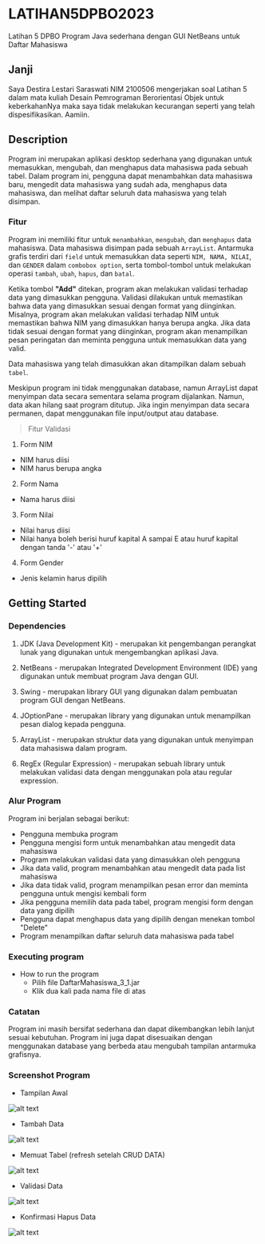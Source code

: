 # LATIHAN5DPBO2023

Latihan 5 DPBO Program Java sederhana dengan GUI NetBeans untuk Daftar Mahasiswa

## Janji

Saya Destira Lestari Saraswati NIM 2100506 mengerjakan soal Latihan 5 dalam mata kuliah Desain Pemrograman Berorientasi Objek untuk keberkahanNya maka saya tidak melakukan kecurangan seperti yang telah dispesifikasikan. Aamiin.

## Description

Program ini merupakan aplikasi desktop sederhana yang digunakan untuk memasukkan, mengubah, dan menghapus data mahasiswa pada sebuah tabel. Dalam program ini, pengguna dapat menambahkan data mahasiswa baru, mengedit data mahasiswa yang sudah ada, menghapus data mahasiswa, dan melihat daftar seluruh data mahasiswa yang telah disimpan.

### Fitur

Program ini memiliki fitur untuk `menambahkan`, `mengubah`, dan `menghapus` data mahasiswa. Data mahasiswa disimpan pada sebuah `ArrayList`. Antarmuka grafis terdiri dari `field` untuk memasukkan data seperti `NIM, NAMA, NILAI`, dan `GENDER` dalam `combobox option`, serta tombol-tombol untuk melakukan operasi `tambah`, `ubah`, `hapus`, dan `batal`.

Ketika tombol **"Add"** ditekan, program akan melakukan validasi terhadap data yang dimasukkan pengguna. Validasi dilakukan untuk memastikan bahwa data yang dimasukkan sesuai dengan format yang diinginkan. Misalnya, program akan melakukan validasi terhadap NIM untuk memastikan bahwa NIM yang dimasukkan hanya berupa angka. Jika data tidak sesuai dengan format yang diinginkan, program akan menampilkan pesan peringatan dan meminta pengguna untuk memasukkan data yang valid.

Data mahasiswa yang telah dimasukkan akan ditampilkan dalam sebuah `tabel`.

Meskipun program ini tidak menggunakan database, namun ArrayList dapat menyimpan data secara sementara selama program dijalankan. Namun, data akan hilang saat program ditutup. Jika ingin menyimpan data secara permanen, dapat menggunakan file input/output atau database.

>Fitur Validasi

1. Form NIM
  * NIM harus diisi
  * NIM harus berupa angka
  
2. Form Nama
  * Nama harus diisi
  
3. Form Nilai
  * Nilai harus diisi
  * Nilai hanya boleh berisi huruf kapital A sampai E atau huruf kapital dengan tanda '-' atau '+'
  
4. Form Gender
  * Jenis kelamin harus dipilih

## Getting Started

### Dependencies

1. JDK (Java Development Kit) - merupakan kit pengembangan perangkat lunak yang digunakan untuk mengembangkan aplikasi Java.

2. NetBeans - merupakan Integrated Development Environment (IDE) yang digunakan untuk membuat program Java dengan GUI.

3. Swing - merupakan library GUI yang digunakan dalam pembuatan program GUI dengan NetBeans.

4. JOptionPane - merupakan library yang digunakan untuk menampilkan pesan dialog kepada pengguna.

5. ArrayList - merupakan struktur data yang digunakan untuk menyimpan data mahasiswa dalam program.

6. RegEx (Regular Expression) - merupakan sebuah library untuk melakukan validasi data dengan menggunakan pola atau regular expression.

### Alur Program

Program ini berjalan sebagai berikut:

* Pengguna membuka program
* Pengguna mengisi form untuk menambahkan atau mengedit data mahasiswa
* Program melakukan validasi data yang dimasukkan oleh pengguna
* Jika data valid, program menambahkan atau mengedit data pada list mahasiswa
* Jika data tidak valid, program menampilkan pesan error dan meminta pengguna untuk mengisi kembali form
* Jika pengguna memilih data pada tabel, program mengisi form dengan data yang dipilih
* Pengguna dapat menghapus data yang dipilih dengan menekan tombol "Delete"
* Program menampilkan daftar seluruh data mahasiswa pada tabel

### Executing program

* How to run the program
  * Pilih file DaftarMahasiswa_3_1.jar
  * Klik dua kali pada nama file di atas

### Catatan

Program ini masih bersifat sederhana dan dapat dikembangkan lebih lanjut sesuai kebutuhan. Program ini juga dapat disesuaikan dengan menggunakan database yang berbeda atau mengubah tampilan antarmuka grafisnya.

### Screenshot Program
* Tampilan Awal

![alt text](Screenshots/1.jpeg "Tampilan Awal")

* Tambah Data

![alt text](Screenshots/3.jpeg "Tambah Data")

* Memuat Tabel (refresh setelah CRUD DATA)

![alt text](Screenshots/4.jpeg "Memuat Tabel")

* Validasi Data

![alt text](Screenshots/5.jpeg "Validasi Data")

* Konfirmasi Hapus Data

![alt text](Screenshots/7.jpeg "Konfirmasi Hapus Data")

